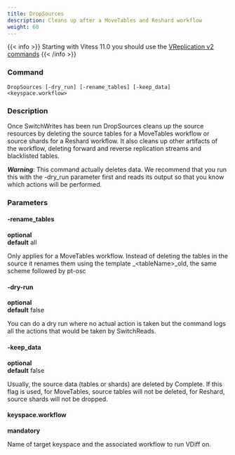 ```yaml
---
title: DropSources
description: Cleans up after a MoveTables and Reshard workflow
weight: 60
---
```


{{< info >}}
Starting with Vitess 11.0 you should use the [VReplication v2 commands](../../v2)
{{< /info >}}

### Command

```
DropSources [-dry_run] [-rename_tables] [-keep_data] <keyspace.workflow>
```

### Description

Once SwitchWrites has been run DropSources cleans up the source resources by deleting the
source tables for a MoveTables workflow or source shards for a Reshard workflow. It also
cleans up other artifacts of the workflow, deleting forward and reverse replication streams and
blacklisted tables.

***Warning***: This command actually deletes data. We recommend that you run this
with the -dry_run parameter first and reads its output so that you know which actions will be performed.

### Parameters

#### -rename_tables
**optional**\
**default** all

<div class="cmd">
Only applies for a MoveTables workflow. Instead of deleting the tables in the source it renames them
using the template _&lt;tableName&gt;_old, the same scheme followed by pt-osc
</div>

#### -dry-run
**optional**\
**default** false

<div class="cmd">
You can do a dry run where no actual action is taken but the command logs all the actions that would be taken
by SwitchReads.
</div>

#### -keep_data
**optional**\
**default** false

<div class="cmd">

Usually, the source data (tables or shards) are deleted by Complete. If this flag is used, for MoveTables, source tables will not be deleted, for Reshard, source shards will not be dropped.

</div>

#### keyspace.workflow
**mandatory**

<div class="cmd">
Name of target keyspace and the associated workflow to run VDiff on.
</div>
